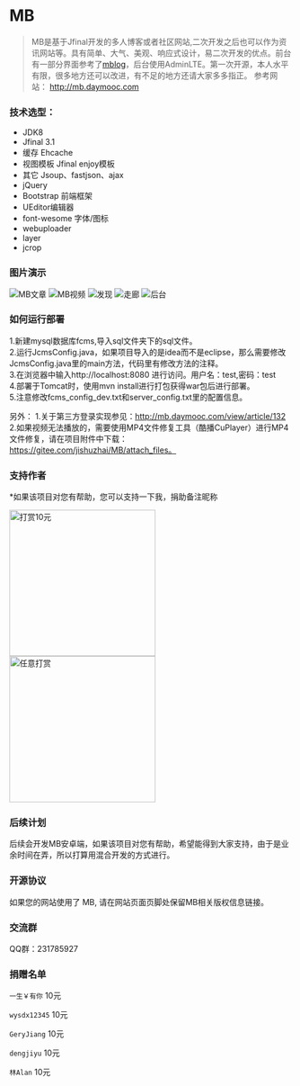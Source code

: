 # MB
> MB是基于Jfinal开发的多人博客或者社区网站,二次开发之后也可以作为资讯网站等。具有简单、大气、美观、响应式设计，易二次开发的优点。前台有一部分界面参考了[mblog](https://gitee.com/mtons/mblog)，后台使用AdminLTE。第一次开源，本人水平有限，很多地方还可以改进，有不足的地方还请大家多多指正。
> 参考网站： http://mb.daymooc.com


### 技术选型：

* JDK8
* Jfinal 3.1
* 缓存 Ehcache
* 视图模板 Jfinal enjoy模板
* 其它 Jsoup、fastjson、ajax
* jQuery
* Bootstrap 前端框架
* UEditor编辑器
* font-wesome 字体/图标
* webuploader
* layer
* jcrop

### 图片演示
![MB文章](https://git.oschina.net/uploads/images/2017/0927/142025_37dfcf48_907426.png "1.png")
![MB视频](https://git.oschina.net/uploads/images/2017/0927/142102_e1c35dfe_907426.png "2.png")
![发现](https://git.oschina.net/uploads/images/2017/0927/143438_b8111e2a_907426.png "QQ截图20170927142644(1).png")
![走廊](https://git.oschina.net/uploads/images/2017/0927/143501_9c694b25_907426.png "QQ截图20170927143300(1).png")
![后台](https://git.oschina.net/uploads/images/2017/0927/142429_3b75fe0e_907426.png "5.png")


### 如何运行部署

1.新建mysql数据库fcms,导入sql文件夹下的sql文件。  
2.运行JcmsConfig.java，如果项目导入的是idea而不是eclipse，那么需要修改JcmsConfig.java里的main方法，代码里有修改方法的注释。  
3.在浏览器中输入http://localhost:8080 进行访问。用户名：test,密码：test  
4.部署于Tomcat时，使用mvn install进行打包获得war包后进行部署。  
5.注意修改fcms_config_dev.txt和server_config.txt里的配置信息。

另外：
1.关于第三方登录实现参见：http://mb.daymooc.com/view/article/132  
2.如果视频无法播放的，需要使用MP4文件修复工具（酷播CuPlayer）进行MP4文件修复，请在项目附件中下载：https://gitee.com/jishuzhai/MB/attach_files。

### 支持作者
*如果该项目对您有帮助，您可以支持一下我，捐助备注昵称

<img src="https://git.oschina.net/uploads/images/2017/0927/144437_3d8dcfc8_907426.png" width = "260" alt="打赏10元" align=center />
<img src="https://git.oschina.net/uploads/images/2017/0927/144457_cd7686e3_907426.png" width = "260" alt="任意打赏" align=center />

### 后续计划
后续会开发MB安卓端，如果该项目对您有帮助，希望能得到大家支持，由于是业余时间在弄，所以打算用混合开发的方式进行。

### 开源协议

如果您的网站使用了 MB, 请在网站页面页脚处保留MB相关版权信息链接。

### 交流群

QQ群：231785927

### 捐赠名单
`一生￥有你`         10元

`wysdx12345`        10元

`GeryJiang`         10元

`dengjiyu`          10元

`林Alan`            10元
